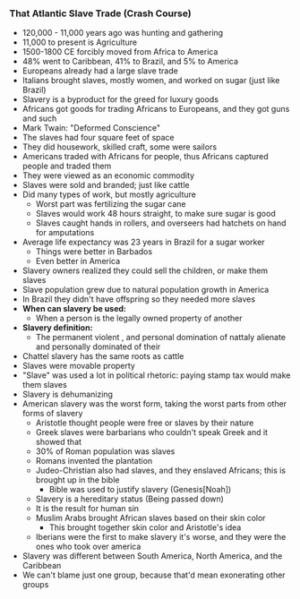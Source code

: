 ### That Atlantic Slave Trade (Crash Course)

* 120,000 - 11,000 years ago was hunting and gathering 
* 11,000 to present is Agriculture 
* 1500-1800 CE forcibly moved from Africa to America
* 48% went to Caribbean, 41% to Brazil, and 5% to America
* Europeans already had a large slave trade
* Italians brought slaves, mostly women, and worked on sugar (just like Brazil)
* Slavery is a byproduct for the greed for luxury goods
* Africans got goods for trading Africans to Europeans, and they got guns and such
* Mark Twain: "Deformed Conscience"
* The slaves had four square feet of space
* They did housework, skilled craft, some were sailors
* Americans traded with Africans for people, thus Africans captured people and traded them
* They were viewed as an economic commodity 
* Slaves were sold and branded; just like cattle
* Did many types of work, but mostly agriculture 
  * Worst part was fertilizing the sugar cane
  * Slaves would work 48 hours straight, to make sure sugar is good
  * Slaves caught hands in rollers, and overseers had hatchets on hand for amputations
* Average life expectancy was 23 years in Brazil for a sugar worker
  * Things were better in Barbados
  * Even better in America 
* Slavery owners realized they could sell the children, or make them slaves 
* Slave population grew due to natural population growth in America
* In Brazil they didn't have offspring so they needed more slaves
* **When can slavery be used:**
  * When a person is the legally owned property of another
* **Slavery definition:**
  * The permanent violent , and personal domination of nattaly alienate and personally dominated of their 
* Chattel slavery has the same roots as cattle 
* Slaves were movable property
* "Slave" was used a lot in political rhetoric: paying stamp tax would make them slaves 
* Slavery is dehumanizing
* American slavery was the worst form, taking the worst parts from other forms of slavery
  * Aristotle thought people were free or slaves by their nature
  * Greek slaves were barbarians who couldn't speak Greek and it showed that
  * 30% of Roman population was slaves 
  * Romans invented the plantation
  * Judeo-Christian also had slaves, and they enslaved Africans; this is brought up in the bible
    * Bible was used to justify slavery (Genesis[Noah])
  * Slavery is a hereditary status (Being passed down)
  * It is the result for human sin 
  * Muslim Arabs brought African slaves based on their skin color
    * This brought together skin color and Aristotle's idea
  * Iberians were the first to make slavery it's worse, and they were the ones who took over america
* Slavery was different between South America, North America, and the Caribbean 
* We can't blame just one group, because that'd mean exonerating other groups 